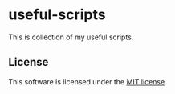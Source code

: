 # useful-scripts

This is collection of my useful scripts.

## License
This software is licensed under the [MIT license](https://github.com/lukasbecvar/useful-scripts/blob/main/LICENSE).
